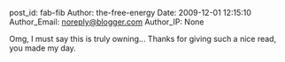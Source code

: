 post_id: fab-fib
Author: the-free-energy
Date: 2009-12-01 12:15:10
Author_Email: noreply@blogger.com
Author_IP: None

Omg, I must say this is truly owning... Thanks for giving such a nice read, you made my day.
